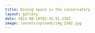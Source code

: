 ```yaml
---
title: Dining space in the conservatory
layout: gallery
date: 2021-08-10T02:42:52.236Z
image: /assets/uploads/img_2302.jpg
---
```


